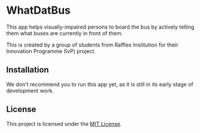# WhatDatBus

This app helps visually-impaired persons to board the bus by actively telling them what buses are currently in front of them.

This is created by a group of students from Raffles Institution for their Innovation Programme (IvP) project.

## Installation

We don't recommend you to run this app yet, as it is still in its early stage of development work.

## License

This project is licensed under the [MIT License](LICENSE).
